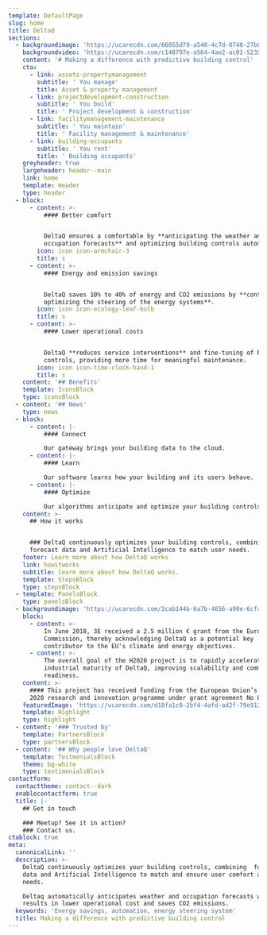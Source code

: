 ```yaml
---
template: DefaultPage
slug: home
title: DeltaQ
sections:
  - backgroundimage: 'https://ucarecdn.com/66055d79-a548-4c7d-8748-27b8bf4f87b5/'
    backgroundvideo: 'https://ucarecdn.com/c148797e-a564-4ae2-ac01-5235bc7c1fb2/'
    content: '# Making a difference with predictive building control'
    cta:
      - link: assets-propertymanagement
        subtitle: ' You manage'
        title: Asset & property management
      - link: projectdevelopment-construction
        subtitle: ' You build'
        title: ' Project development & construction'
      - link: facilitymanagement-maintenance
        subtitle: ' You maintain'
        title: ' Facility management & maintenance'
      - link: building-occupants
        subtitle: ' You rent'
        title: ' Building occupants'
    greyheader: true
    largeheader: header--main
    link: home
    template: Header
    type: header
  - block:
      - content: >-
          #### Better comfort


          DeltaQ ensures a comfortable by **anticipating the weather and
          occupation forecasts** and optimizing building controls automatically.
        icon: icon icon-armchair-3
        title: s
      - content: >-
          #### Energy and emission savings


          DeltaQ saves 10% to 40% of energy and CO2 emissions by **continuously
          optimizing the steering of the energy systems**.
        icon: icon icon-ecology-leaf-bulb
        title: s
      - content: >-
          #### Lower operational costs


          DeltaQ **reduces service interventions** and fine-tuning of building
          controls, providing more time for meaningful maintenance.
        icon: icon icon-time-clock-hand-1
        title: s
    content: '## Benefits'
    template: IconsBlock
    type: iconsBlock
  - content: '## News'
    type: news
  - block:
      - content: |-
          #### Connect

          Our gateway brings your building data to the cloud.
      - content: |-
          #### Learn

          Our software learns how your building and its users behave.
      - content: |-
          #### Optimize

          Our algorithms anticipate and optimize your building controls.
    content: >-
      ## How it works


      ### DeltaQ continuously optimizes your building controls, combining
      forecast data and Artificial Intelligence to match user needs.
    footer: Learn more about how DeltaQ works
    link: howitworks
    subtitle: learn more about how DeltaQ works.
    template: StepsBlock
    type: stepsBlock
  - template: PanelsBlock
    type: panelsBlock
  - backgroundimage: 'https://ucarecdn.com/2cab144b-6a7b-4656-a90e-6cfa8553ce59/'
    block:
      - content: >-
          In June 2018, 3E received a 2.5 million € grant from the European
          Commission, thereby acknowledging DeltaQ as a potential key
          contributor to the EU's climate and energy objectives.
      - content: >-
          The overall goal of the H2020 project is to rapidly accelerate the
          industrial maturity of DeltaQ, improving scalability and commercial
          readiness.
    content: >-
      #### This project has received funding from the European Union’s Horizon
      2020 research and innovation programme under grant agreement No 822784
    featuredImage: 'https://ucarecdn.com/d18fa1c0-2bf4-4afd-ad2f-79e912380ed9/'
    template: Highlight
    type: highlight
  - content: '### Trusted by'
    template: PartnersBlock
    type: partnersBlock
  - content: '## Why people love DeltaQ'
    template: TestmonialsBlock
    theme: bg-white
    type: testimonialsBlock
contactform:
  contacttheme: contact--dark
  enablecontactform: true
  title: |-
    ## Get in touch

    ### Meetup? See it in action?
    ### Contact us.
ctablock: true
meta:
  canonicalLink: ''
  description: >-
    DeltaQ continuously optimizes your building controls, combining  forecast
    data and Artificial Intelligence to match and ensure user comfort and
    needs. 

    Deltaq automatically anticipates weather and occupation forecasts which
    results in lower operational cost and saves CO2 emissions.
  keywords: 'Energy savings, automation, energy steering system'
  title: Making a difference with predictive building control
---
```


